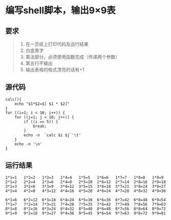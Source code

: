 # 编写shell脚本，输出9×9表
## 要求
> 1.	在一页纸上打印代码及运行结果
> 2.  白底黑字
> 3.  乘法部分，必须使用函数完成（传递两个参数）
> 4. 第五行不输出
> 5. 输出表格的格式漂亮的话有+1

## 源代码
```
calc(){
	echo "$1*$2=$[ $1 * $2]"
}
for ((i=1; i < 10; i++)) {
	for ((j=1; j < 10; j++)) {
		if ((i == 5)) {
			break;
		}
		echo -n  `calc $i $j`'\t'
	}
	echo -n '\n'
}
```
## 运行结果
```
1*1=1	1*2=2	1*3=3	1*4=4	1*5=5	1*6=6	1*7=7	1*8=8	1*9=9
2*1=2	2*2=4	2*3=6	2*4=8	2*5=10	2*6=12	2*7=14	2*8=16	2*9=18
3*1=3	3*2=6	3*3=9	3*4=12	3*5=15	3*6=18	3*7=21	3*8=24	3*9=27
4*1=4	4*2=8	4*3=12	4*4=16	4*5=20	4*6=24	4*7=28	4*8=32	4*9=36

6*1=6	6*2=12	6*3=18	6*4=24	6*5=30	6*6=36	6*7=42	6*8=48	6*9=54
7*1=7	7*2=14	7*3=21	7*4=28	7*5=35	7*6=42	7*7=49	7*8=56	7*9=63
8*1=8	8*2=16	8*3=24	8*4=32	8*5=40	8*6=48	8*7=56	8*8=64	8*9=72
9*1=9	9*2=18	9*3=27	9*4=36	9*5=45	9*6=54	9*7=63	9*8=72	9*9=81
```
